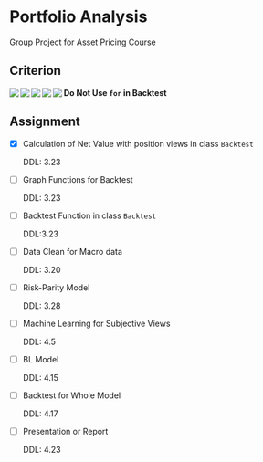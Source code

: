 

# Portfolio Analysis

 Group Project for Asset Pricing Course



## Criterion

<img src='https://img.shields.io/badge/R-v4.0.4-blue.svg?style=flat' align='left' >

<img src='https://img.shields.io/badge/python-v3.7-blue.svg?style=flat' align='left' >

<img src='https://img.shields.io/badge/pandas-v1.2.3-green.svg?style=flat' align='left' >

<img src='https://img.shields.io/badge/numpy-v1.20.1-green.svg?style=flat' align='left' >

<img src='https://img.shields.io/badge/matplotlib-v3.3.4-green.svg?style=flat' align='left' >

**Do Not Use `for` in Backtest**



## Assignment

- [x] Calculation of Net Value with position views in class `Backtest`

  DDL: 3.23

- [ ] Graph Functions for Backtest

  DDL: 3.23

- [ ] Backtest Function in class `Backtest`

  DDL:3.23

- [ ] Data Clean for Macro data

  DDL: 3.20

- [ ] Risk-Parity Model 

  DDL: 3.28

- [ ] Machine Learning for Subjective Views

  DDL: 4.5

- [ ] BL Model

  DDL: 4.15

- [ ] Backtest for Whole Model

  DDL: 4.17

- [ ] Presentation or Report

  DDL: 4.23